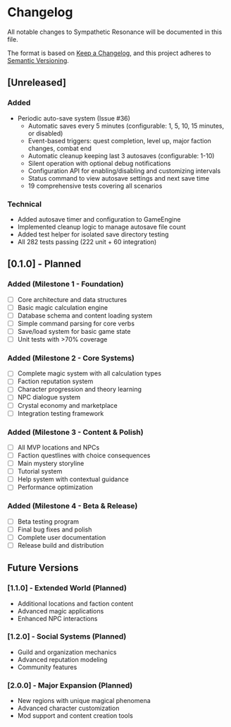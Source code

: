 # Changelog

All notable changes to Sympathetic Resonance will be documented in this file.

The format is based on [Keep a Changelog](https://keepachangelog.com/en/1.0.0/),
and this project adheres to [Semantic Versioning](https://semver.org/spec/v2.0.0.html).

## [Unreleased]

### Added
- Periodic auto-save system (Issue #36)
  - Automatic saves every 5 minutes (configurable: 1, 5, 10, 15 minutes, or disabled)
  - Event-based triggers: quest completion, level up, major faction changes, combat end
  - Automatic cleanup keeping last 3 autosaves (configurable: 1-10)
  - Silent operation with optional debug notifications
  - Configuration API for enabling/disabling and customizing intervals
  - Status command to view autosave settings and next save time
  - 19 comprehensive tests covering all scenarios

### Technical
- Added autosave timer and configuration to GameEngine
- Implemented cleanup logic to manage autosave file count
- Added test helper for isolated save directory testing
- All 282 tests passing (222 unit + 60 integration)

## [0.1.0] - Planned

### Added (Milestone 1 - Foundation)
- [ ] Core architecture and data structures
- [ ] Basic magic calculation engine
- [ ] Database schema and content loading system
- [ ] Simple command parsing for core verbs
- [ ] Save/load system for basic game state
- [ ] Unit tests with >70% coverage

### Added (Milestone 2 - Core Systems)
- [ ] Complete magic system with all calculation types
- [ ] Faction reputation system
- [ ] Character progression and theory learning
- [ ] NPC dialogue system
- [ ] Crystal economy and marketplace
- [ ] Integration testing framework

### Added (Milestone 3 - Content & Polish)
- [ ] All MVP locations and NPCs
- [ ] Faction questlines with choice consequences
- [ ] Main mystery storyline
- [ ] Tutorial system
- [ ] Help system with contextual guidance
- [ ] Performance optimization

### Added (Milestone 4 - Beta & Release)
- [ ] Beta testing program
- [ ] Final bug fixes and polish
- [ ] Complete user documentation
- [ ] Release build and distribution

## Future Versions

### [1.1.0] - Extended World (Planned)
- Additional locations and faction content
- Advanced magic applications
- Enhanced NPC interactions

### [1.2.0] - Social Systems (Planned)
- Guild and organization mechanics
- Advanced reputation modeling
- Community features

### [2.0.0] - Major Expansion (Planned)
- New regions with unique magical phenomena
- Advanced character customization
- Mod support and content creation tools